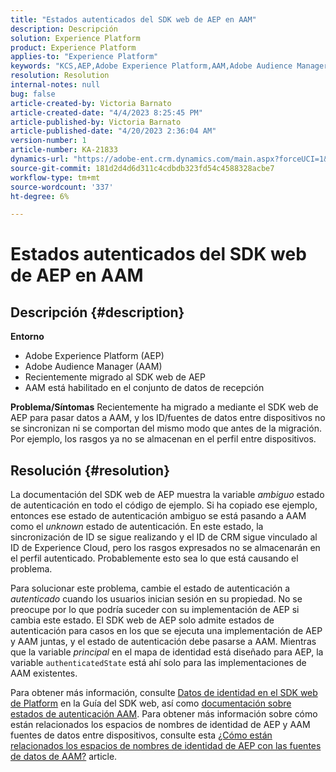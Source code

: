```yaml
---
title: "Estados autenticados del SDK web de AEP en AAM"
description: Descripción
solution: Experience Platform
product: Experience Platform
applies-to: "Experience Platform"
keywords: "KCS,AEP,Adobe Experience Platform,AAM,Adobe Audience Manager,estado autenticado,mapa de identidad,SDK web,resolución de problemas"
resolution: Resolution
internal-notes: null
bug: false
article-created-by: Victoria Barnato
article-created-date: "4/4/2023 8:25:45 PM"
article-published-by: Victoria Barnato
article-published-date: "4/20/2023 2:36:04 AM"
version-number: 1
article-number: KA-21833
dynamics-url: "https://adobe-ent.crm.dynamics.com/main.aspx?forceUCI=1&pagetype=entityrecord&etn=knowledgearticle&id=9d5663da-26d3-ed11-a7c7-6045bd006b25"
source-git-commit: 181d2d4d6d311c4cdbdb323fd54c4588328acbe7
workflow-type: tm+mt
source-wordcount: '337'
ht-degree: 6%

---
```


# Estados autenticados del SDK web de AEP en AAM

## Descripción {#description}

<b>Entorno</b>
- Adobe Experience Platform (AEP)
- Adobe Audience Manager (AAM)
- Recientemente migrado al SDK web de AEP
- AAM está habilitado en el conjunto de datos de recepción

<b>Problema/Síntomas</b>
Recientemente ha migrado a mediante el SDK web de AEP para pasar datos a AAM, y los ID/fuentes de datos entre dispositivos no se sincronizan ni se comportan del mismo modo que antes de la migración. Por ejemplo, los rasgos ya no se almacenan en el perfil entre dispositivos.


## Resolución {#resolution}


La documentación del SDK web de AEP muestra la variable *ambiguo* estado de autenticación en todo el código de ejemplo.
Si ha copiado ese ejemplo, entonces ese estado de autenticación ambiguo se está pasando a AAM como el *unknown* estado de autenticación.
En este estado, la sincronización de ID se sigue realizando y el ID de CRM sigue vinculado al ID de Experience Cloud, pero los rasgos expresados no se almacenarán en el perfil autenticado. Probablemente esto sea lo que está causando el problema.

Para solucionar este problema, cambie el estado de autenticación a *autenticado* cuando los usuarios inician sesión en su propiedad.
No se preocupe por lo que podría suceder con su implementación de AEP si cambia este estado.
El SDK web de AEP solo admite estados de autenticación para casos en los que se ejecuta una implementación de AEP y AAM juntas, y el estado de autenticación debe pasarse a AAM.
Mientras que la variable *principal* en el mapa de identidad está diseñado para AEP, la variable `authenticatedState` está ahí solo para las implementaciones de AAM existentes.

Para obtener más información, consulte [Datos de identidad en el SDK web de Platform](https://experienceleague.adobe.com/docs/experience-platform/edge/identity/overview.html) en la Guía del SDK web, así como [documentación sobre estados de autenticación AAM](https://experienceleague.adobe.com/docs/id-service/using/reference/authenticated-state.html?lang=es).
Para obtener más información sobre cómo están relacionados los espacios de nombres de identidad de AEP y AAM fuentes de datos entre dispositivos, consulte esta [¿Cómo están relacionados los espacios de nombres de identidad de AEP con las fuentes de datos de AAM?](https://experienceleague.adobe.com/docs/experience-cloud-kcs/kbarticles/KA-21305.html?lang=es) article.


